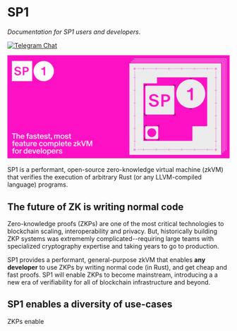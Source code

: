 # SP1

*Documentation for SP1 users and developers*.

[![Telegram Chat][tg-badge]][tg-url]

![](./sp1.png)

<!-- TODO: We should change this image to be "SP1, A performant, feature-complete zkVM for production usage."-->

SP1 is a performant, open-source zero-knowledge virtual machine (zkVM) that verifies the execution of arbitrary Rust (or any LLVM-compiled language) programs. 

[tg-badge]: https://img.shields.io/endpoint?color=neon&logo=telegram&label=chat&url=https%3A%2F%2Ftg.sumanjay.workers.dev%2Fsuccinct%5Fsp1
[tg-url]: https://t.me/succinct_sp1

## The future of ZK is writing normal code

Zero-knowledge proofs (ZKPs) are one of the most critical technologies to blockchain scaling, interoperability and privacy. But, historically building ZKP systems was extrememly complicated--requiring large teams with specialized cryptography expertise and taking years to go to production. 

SP1 provides a performant, general-purpose zkVM that enables **any developer** to use ZKPs by writing normal code (in Rust), and get cheap and fast proofs. SP1 will enable ZKPs to become mainstream, introducing a a new era of verifiability for all of blockchain infrastructure and beyond.


## SP1 enables a diversity of use-cases

ZKPs enable 



